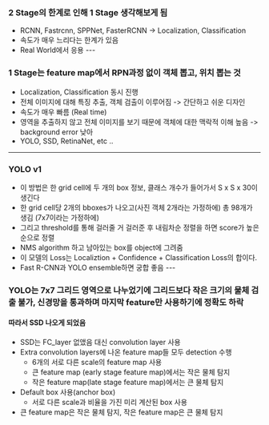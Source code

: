 ### 2 Stage의 한계로 인해 1 Stage 생각해보게 됨
- RCNN, Fastrcnn, SPPNet, FasterRCNN -> Localization, Classification
- 속도가 매우 느리다는 한계가 있음
- Real World에서 응용
--- <br>
### 1 Stage는 feature map에서 RPN과정 없이 객체 뽑고, 위치 뽑는 것
- Localization, Classification 동시 진행
- 전체 이미지에 대해 특징 추출, 객체 검출이 이루어짐 -> 간단하고 쉬운 디자인
- 속도가 매우 빠름 (Real time)
- 영역을 추출하지 않고 전체 이미지를 보기 때문에 객체에 대한 맥락적 이해 높음 -> background error 낮아
- YOLO, SSD, RetinaNet, etc .. 
---
### YOLO v1
- 이 방법은 한 grid cell에 두 개의 box 정보, 클래스 개수가 들어가서 S x S x 30이 생긴다
- 한 grid cell당 2개의 bboxes가 나오고(사진 객체 2개라는 가정하에) 총 98개가 생김 (7x7이라는 가정하에)
- 그리고 threshold를 통해 걸러줄 거 걸러준 후 내림차순 정렬을 하면 score가 높은 순으로 정렬
- NMS algorithm 하고 남아있는 box를 object에 그려줌
- 이 모델의 Loss는 Localiztion + Confidence + Classification Loss의 합이다.
- Fast R-CNN과 YOLO ensemble하면 궁합 좋음
---<br>
### YOLO는 7x7 그리드 영역으로 나누었기에 그리드보다 작은 크기의 물체 검출 불가, 신경망을 통과하며 마지막 feature만 사용하기에 정확도 하락
#### 따라서 SSD 나오게 되었음
- SSD는 FC_layer 없앴음 대신 convolution layer 사용
- Extra convolution layers에 나온 feature map들 모두 detection 수행
    - 6개의 서로 다른 scale의 feature map 사용
    - 큰 feature map (early stage feature map)에서는 작은 물체 탐지
    - 작은 feature map(late stage feature map)에서는 큰 물체 탐지
- Default box 사용(anchor box)
    - 서로 다른 scale과 비율을 가진 미리 계산된 box 사용
- 큰 feature map은 작은 물체 탐지, 작은 feature map은 큰 물체 탐지
